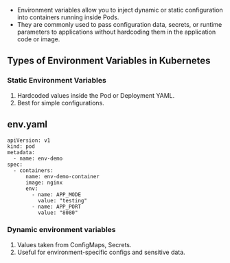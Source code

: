 * Environment variables allow you to inject dynamic or static configuration into containers running inside Pods.
* They are commonly used to pass configuration data, secrets, or runtime parameters to applications without hardcoding them in the application code or image.

## Types of Environment Variables in Kubernetes

### Static Environment Variables
1) Hardcoded values inside the Pod or Deployment YAML.
2) Best for simple configurations.

## env.yaml

```
apiVersion: v1
kind: pod
metadata:
  - name: env-demo
spec:
  - containers:
      name: env-demo-container
      image: nginx
      env:
        - name: APP_MODE
          value: "testing"
        - name: APP_PORT
          value: "8080"
```

### Dynamic environment variables
1) Values taken from ConfigMaps, Secrets.
2) Useful for environment-specific configs and sensitive data.

